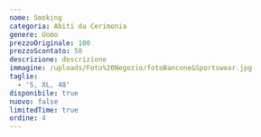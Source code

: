 ```yaml
---
nome: Smoking
categoria: Abiti da Cerimonia
genere: Uomo
prezzoOriginale: 100
prezzoScontato: 50
descrizione: descrizione
immagine: /uploads/Foto%20Negozio/fotoBancone&Sportswear.jpg
taglie:
  - 'S, XL, 48'
disponibile: true
nuovo: false
limitedTime: true
ordine: 4
---
```



